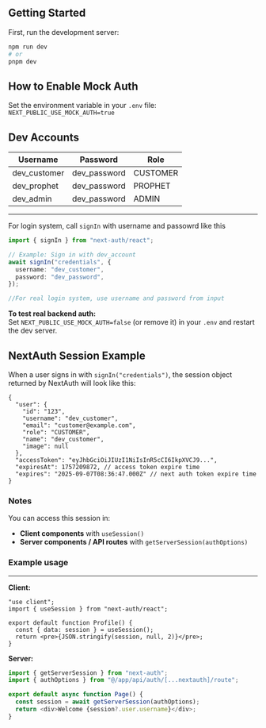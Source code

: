 ## Getting Started

First, run the development server:

```bash
npm run dev
# or
pnpm dev
```


## How to Enable Mock Auth


Set the environment variable in your `.env` file:
    ```
    NEXT_PUBLIC_USE_MOCK_AUTH=true
    ```


## Dev Accounts

| Username      | Password      | Role      |
|---------------|--------------|-----------|
| dev_customer  | dev_password | CUSTOMER  |
| dev_prophet   | dev_password | PROPHET   |
| dev_admin     | dev_password | ADMIN     |

---

For login system, call `signIn` with username and passowrd like this

```typescript
import { signIn } from "next-auth/react";

// Example: Sign in with dev_account
await signIn("credentials", {
  username: "dev_customer",
  password: "dev_password",
});

//For real login system, use username and password from input

```

**To test real backend auth:**  
  Set `NEXT_PUBLIC_USE_MOCK_AUTH=false` (or remove it) in your `.env` and restart the dev server.


## NextAuth Session Example

When a user signs in with `signIn("credentials")`, the session object returned by NextAuth will look like this:

```jsonc
{
  "user": {
    "id": "123",
    "username": "dev_customer",
    "email": "customer@example.com",
    "role": "CUSTOMER",
    "name": "dev_customer",
    "image": null
  },
  "accessToken": "eyJhbGciOiJIUzI1NiIsInR5cCI6IkpXVCJ9...",
  "expiresAt": 1757209872, // access token expire time
  "expires": "2025-09-07T08:36:47.000Z" // next auth token expire time
}
```

### Notes

 You can access this session in:
  * **Client components** with `useSession()`
  * **Server components / API routes** with `getServerSession(authOptions)`

### Example usage
---
**Client:**

```tsx
"use client";
import { useSession } from "next-auth/react";

export default function Profile() {
  const { data: session } = useSession();
  return <pre>{JSON.stringify(session, null, 2)}</pre>;
}
```

**Server:**

```ts
import { getServerSession } from "next-auth";
import { authOptions } from "@/app/api/auth/[...nextauth]/route";

export default async function Page() {
  const session = await getServerSession(authOptions);
  return <div>Welcome {session?.user.username}</div>;
}
```